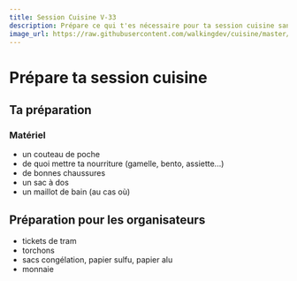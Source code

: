 ```yaml
---
title: Session Cuisine V-33
description: Prépare ce qui t'es nécessaire pour ta session cuisine sans cuisine.
image_url: https://raw.githubusercontent.com/walkingdev/cuisine/master/img/pommes.jpg
---
```


# Prépare ta session cuisine

## Ta préparation

### Matériel

* un couteau de poche
* de quoi mettre ta nourriture (gamelle, bento, assiette...)
* de bonnes chaussures
* un sac à dos
* un maillot de bain (au cas où)


## Préparation pour les organisateurs

* tickets de tram
* torchons
* sacs congélation, papier sulfu, papier alu
* monnaie
